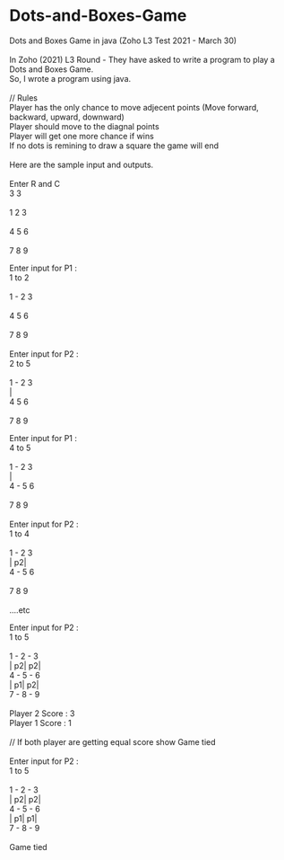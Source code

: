 # Dots-and-Boxes-Game
Dots and Boxes Game in java (Zoho L3 Test 2021 - March 30)<br />
<br />
In Zoho (2021) L3 Round - They have asked to write a program to play a Dots and Boxes Game.<br />
So, I wrote a program using java.<br />
<br />
// Rules<br />
Player has the only chance to move adjecent points (Move forward, backward, upward, downward) <br />
Player should move to the diagnal points<br />
Player will get one more chance if wins<br />
If no dots is remining to draw a square the game will end<br />
<br />
Here are the sample input and outputs.<br />
<br />
Enter R and C<br />
3 3<br />
<br />
1   2   3<br />
<br />
4   5   6<br />
<br />
7   8   9<br />

Enter input for P1 : <br />
1 to 2<br />
<br />
1 - 2   3<br />
<br />
4   5   6<br />
<br />
7   8   9<br />
<br />
Enter input for P2 : <br />
2 to 5<br />
<br />
1 - 2   3<br />
    |       <br />
4   5   6<br />
            <br />
7   8   9<br />

Enter input for P1 : <br />
4 to 5<br />
<br />
1 - 2   3<br />
    |       <br />
4 - 5   6<br />
            <br />
7   8   9<br />
<br />
Enter input for P2 : <br />
1 to 4<br />
<br />
1 - 2   3<br />
| p2|       <br />
4 - 5   6<br />
            <br />
7   8   9<br />
            <br />
....etc<br />

Enter input for P2 :<br />
1 to 5<br />
<br />
1 - 2 - 3<br />
| p2| p2|   <br />
4 - 5 - 6<br />
| p1| p2|   <br />
7 - 8 - 9<br />
<br />
Player 2 Score : 3<br />
Player 1 Score : 1<br />
<br />
// If both player are getting equal score show Game tied<br />
<br />
Enter input for P2 :<br />
1 to 5<br />
<br />
1 - 2 - 3<br />
| p2| p2|   <br />
4 - 5 - 6<br />
| p1| p1|   <br />
7 - 8 - 9<br />
<br />
Game tied<br />
